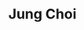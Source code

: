---
type: "member"
layout: "team"
title: "Jung Choi"
publish_name: "Jung Choi"
bg_image: ""
photo: ""
lab_position: "Undergrad Student"
lab_group: "Alumni"
status: "alumni"
---